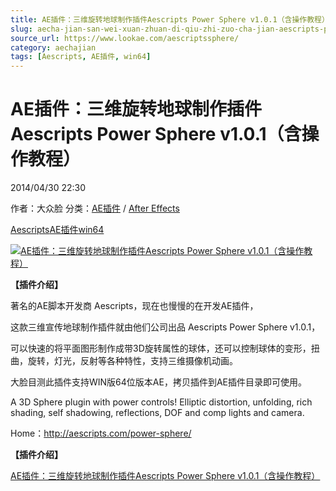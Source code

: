 ```yaml
---
title: AE插件：三维旋转地球制作插件Aescripts Power Sphere v1.0.1（含操作教程）
slug: aecha-jian-san-wei-xuan-zhuan-di-qiu-zhi-zuo-cha-jian-aescripts-power-sphere-v1-0-1-han-cao-zuo-jiao-cheng
source_url: https://www.lookae.com/aescriptssphere/
category: aechajian
tags: [Aescripts, AE插件, win64]
---
```

# AE插件：三维旋转地球制作插件Aescripts Power Sphere v1.0.1（含操作教程）

2014/04/30 22:30

作者：大众脸
分类：[AE插件](https://www.lookae.com/after-effects/aechajian/) / [After Effects](https://www.lookae.com/after-effects/)

[Aescripts](https://www.lookae.com/tag/aescripts/)[AE插件](https://www.lookae.com/tag/ae%e6%8f%92%e4%bb%b6/)[win64](https://www.lookae.com/tag/win64/)

[![AE插件：三维旋转地球制作插件Aescripts Power Sphere v1.0.1（含操作教程）](https://www.lookae.com/wp-content/uploads/2014/04/Power-Sphere.jpg "AE插件：三维旋转地球制作插件Aescripts Power Sphere v1.0.1（含操作教程）-LookAE.com")](https://www.lookae.com/wp-content/uploads/2014/04/Power-Sphere.jpg)

**【插件介绍】**

著名的AE脚本开发商 Aescripts，现在也慢慢的在开发AE插件，

这款三维宣传地球制作插件就由他们公司出品 Aescripts Power Sphere v1.0.1，

可以快速的将平面图形制作成带3D旋转属性的球体，还可以控制球体的变形，扭曲，旋转，灯光，反射等各种特性，支持三维摄像机动画。

大脸目测此插件支持WIN版64位版本AE，拷贝插件到AE插件目录即可使用。

A 3D Sphere plugin with power controls! Elliptic distortion, unfolding, rich shading, self shadowing, reflections, DOF and comp lights and camera.

Home：http://aescripts.com/power-sphere/

**【插件介绍】**

[AE插件：三维旋转地球制作插件Aescripts Power Sphere v1.0.1（含操作教程）](https://www.400gb.com/file/63751710)
